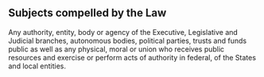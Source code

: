 ## Subjects compelled by the Law 

Any authority, entity, body or agency of the Executive, Legislative and Judicial branches, autonomous bodies, political parties, trusts and funds
public as well as any physical, moral or union who receives public resources and exercise or perform acts of authority in federal, of the States and local entities.